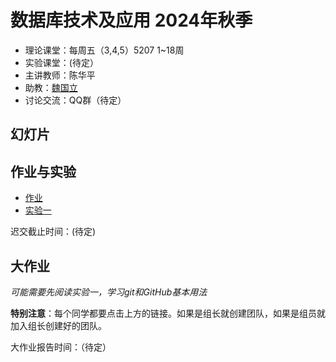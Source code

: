 数据库技术及应用 2024年秋季
==========================

- 理论课堂：每周五（3,4,5）5207 1~18周
- 实验课堂：(待定）
- 主讲教师：陈华平
- 助教：[魏国立](weiguoli@mail.ustc.edu.cn)
- 讨论交流：QQ群（待定）

幻灯片
------

作业与实验
----------

- [作业](homework)
- [实验一](lab1)

迟交截止时间：(待定)

大作业
------

*可能需要先阅读实验一，学习git和GitHub基本用法*

**特别注意**：每个同学都要点击上方的链接。如果是组长就创建团队，如果是组员就加入组长创建好的团队。

大作业报告时间：（待定）
